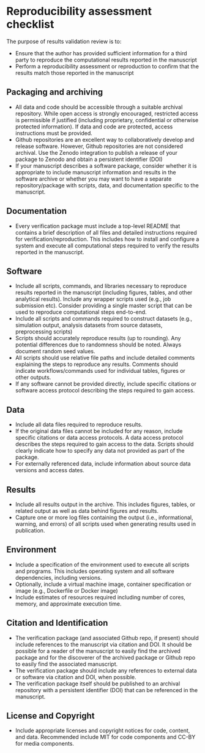 # Reproducibility assessment checklist

The purpose of results validation review is to:
* Ensure that the author has provided sufficient information for a third party to reproduce the computational results reported in the manuscript
* Perform a reproducibility assessment or reproduction to confirm that the results match those reported in the manuscript

## Packaging and archiving

* All data and code should be accessible through a suitable archival repository.  While open access is strongly encouraged, restricted access is permissible if justified (including proprietary, confidential or otherwise protected information). If data and code are protected, access instructions must be provided.
* Github repositories are an excellent way to collaboratively develop and release software. However, Github repositories are not considered archival.  Use the Zenodo integration to publish a release of your package to Zenodo and obtain a persistent identifier (DOI)
* If your manuscript describes a software package, consider whether it is appropriate to include manuscript information and results in the software archive or whether you may want to have a separate repository/package with scripts, data, and documentation specific to the manuscript. 

## Documentation
* Every verification package must include a top-level README that contains a brief description of all files and detailed instructions required for verification/reproduction. This includes how to install and configure a system and execute all computational steps required to verify the results reported in the manuscript. 


## Software
* Include all scripts, commands, and libraries necessary to reproduce results reported in the manuscript  (including figures, tables, and other analytical results). Include any wrapper scripts used (e.g., job submission etc). Consider providing a single master script that can be used to reproduce computational steps end-to-end.
* Include all scripts and commands required to construct datasets (e.g., simulation output, analysis datasets from source datasets, preprocessing scripts)
* Scripts should accurately reproduce results (up to rounding). Any potential differences due to randomness should be noted. Always document random seed values.
* All scripts should use relative file paths and include detailed comments explaining the steps to reproduce any results. Comments should indicate workflows/commands used for individual tables, figures or other outputs.
* If any software cannot be provided directly, include specific citations or software access protocol describing the steps required to gain access. 

## Data 
* Include all data files required to reproduce results. 
* If the original data files cannot be included for any reason, include specific citations or data access protocols. A data access protocol describes the steps required to gain access to the data. Scripts should clearly indicate how to specify any data not provided as part of the package.
* For externally referenced data, include information about source data versions and access dates.

## Results
* Include all results output in the archive. This includes figures, tables, or related output as well as data behind figures and results. 
* Capture one or more log files containing the output (i.e., informational, warning, and errors) of all scripts used when generating results used in publication. 

## Environment
* Include a specification of the environment used to execute all scripts and programs. This includes operating system and all software dependencies, including versions. 
* Optionally, include a virtual machine image, container specification or image (e.g., Dockerfile or Docker image)
* Include estimates of resources required including number of cores, memory, and approximate execution time.

## Citation and Identification
* The verification package (and associated Github repo, if present) should include references to the manuscript via citation and DOI.  It should be possible for a reader of the manuscript to easily find the archived package and for the discoverer of the archived package or Github repo to easily find the associated manuscript.
* The verification package should include any references to external data or software via citation and DOI, when possible.
* The verification package itself should be published to an archival repository with a persistent identifier (DOI) that can be referenced in the manuscript.

## License and Copyright
* Include appropriate licenses and copyright notices for code, content, and data.  Recommended include MIT for code components and CC-BY for media components.
